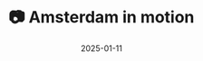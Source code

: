---
title: '📷 Amsterdam in motion'
date: '2025-01-11'
image: 'https://cdn.diblasio.social/static/photos/2025/20250111_125558.jpg'
thumbnail: 'https://cdn.diblasio.social/static/photos/2025/thumbnails/20250111_125558.jpg'
alt_text: "People walking near the Victoria Hotel in Amsterdam with tram wires above."
tags:
  - "#Photography"
  - "#Amsterdam"
  - "#Netherlands"
  - "#Cityscape"
  - "#StreetPhotography"
  - "#Architecture"
  - "#Fujifilm"
  - "#FujiFilmXT20"
  - "#Travel"
  - "#UrbanExploration"
description: ''
created_date: '2025-01-11'
location: "Fietsenstalling Stationsplein, Sint Nicolaasbrug, Centrum, Amsterdam, Noord-Holland, Nederland, 1012 AC, Nederland"
exif_data: "FUJIFILM X-T20 XF27mmF2.8 (1/125 | f/11 | ISO 100)"
draft: false
---